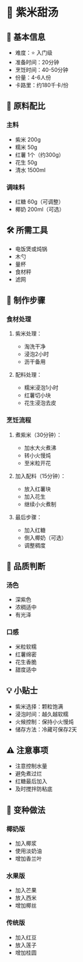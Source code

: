 # 🍚 紫米甜汤

## 📝 基本信息
- 难度：⭐ 入门级
- 准备时间：20分钟
- 烹饪时间：40-50分钟
- 份量：4-6人份
- 卡路里：约180千卡/份

## 🧂 原料配比
### 主料
- 紫米 200g
- 糯米 50g
- 红薯 1个（约300g）
- 花生 50g
- 清水 1500ml

### 调味料
- 红糖 60g（可调整）
- 椰奶 200ml（可选）

## 🛠️ 所需工具
- 电饭煲或炖锅
- 木勺
- 量杯
- 食材秤
- 滤网

## 📝 制作步骤

### 食材处理
1. 紫米处理：
   - 淘洗干净
   - 浸泡2小时
   - 沥干备用

2. 配料处理：
   - 糯米浸泡1小时
   - 红薯切小块
   - 花生浸泡去皮

### 烹饪流程
1. 煮紫米（30分钟）：
   - 加水大火煮沸
   - 转小火慢炖
   - 至米粒开花

2. 加入配料（15分钟）：
   - 放入红薯块
   - 加入花生
   - 继续小火煮制

3. 最后步骤：
   - 加入红糖
   - 倒入椰奶（可选）
   - 调整稠度

## 🎯 品质判断

### 汤色
- 深紫色
- 浓稠适中
- 有光泽

### 口感
- 米粒软糯
- 红薯绵密
- 花生香脆
- 甜度适中

## 💡 小贴士
- 紫米选择：颗粒饱满
- 浸泡时间：越久越软糯
- 火候控制：保持小火慢炖
- 储存方法：冷藏可保存2天

## ⚠️ 注意事项
- 注意控制水量
- 避免煮过烂
- 红糖最后加入
- 及时搅拌防粘底

## 🔄 变种做法

### 椰奶版
- 加入椰浆
- 使用淡奶油
- 增加香兰叶

### 水果版
- 加入芒果
- 放入西米
- 增加椰丝

### 传统版
- 加入红豆
- 放入莲子
- 增加桂圆